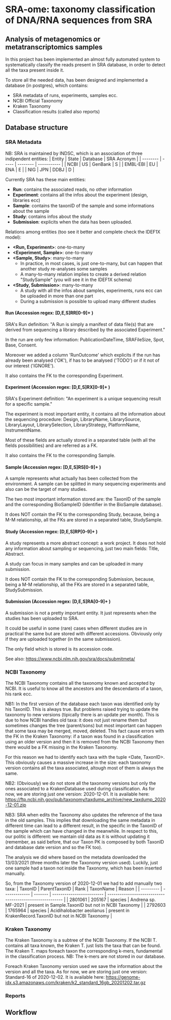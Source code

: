 # SRA-ome: taxonomy classification of DNA/RNA sequences from SRA
## Analysis of metagenomics or metatranscriptomics samples

In this project has been implemented an almost fully automated system to systematically classify the reads present in SRA database, in order to detect all the taxa present inside it.

To store all the needed data, has been designed and implemented a database (in postgres), which contains: 
 * SRA metadata of runs, experiments, samples ecc. 
 * NCBI Official Taxonomy
 * Kraken Taxonomy
 * Classification results (called also reports)

## Database structure

### SRA Metadata

NB: SRA is maintained by INDSC, which is an association of three indipendent entities:
| Entity   | State | Database | SRA Acronym |
| -------- | ----- | -------- | ----------- |
| NCBI     | US    | GenBank  | S           |
| EMBL-EBI | EU    | ENA      | E           |
| NIG      | JPN   | DDBJ     | D           |

Currently SRA has these main entities:
 * **Run**: contains the associated reads, no other information
 * **Experiment**: contains all the infos about the experiment (design, libraries ecc)
 * **Sample**: contains the taxonID of the sample and some informations about the sample
 * **Study**: contains infos about the study
 * **Submission**: explicits when the data has been uploaded.

Relations among entities (too see it better and complete check the IDEF1X model):
 * **<Run, Experiment>**: one-to-many
 * **<Experiment, Sample>**: one-to-many
 * **<Sample, Study>**: many-to-many 
    * In practice, in most cases, is just one-to-many, but can happen that another study re-analyses some samples
    * A many-to-many relation implies to create a derived relation "StudySample" (you will see it in the IDEF1X schema)
 * **<Study, Submission>**: many-to-many
    * A study with all the infos about samples, experiments, runs ecc can be uploaded in more than one part
    * During a submission is possible to upload many different studies

#### Run (Accession regex: [D,E,S]RR[0-9]+ )
SRA's Run definition:
"A Run is simply a manifest of data file(s) that are derived from sequencing a library described by the associated Experiment."

In the run are only few information: PublicationDateTime, SRAFileSize, Spot, Base, Consent.

Moreover we added a column 'RunOutcome' which explicits if the run has already been analysed ('OK'), if has to be analysed ('TODO') or if it not of our interest ('IGNORE').

It also contains the FK to the corresponding Experiment.

#### Experiment (Accession regex: [D,E,S]RX[0-9]+ )
SRA's Experiment definition:
"An experiment is a unique sequencing result for a specific sample."

The experiment is most important entity, it contains all the information about the sequencing procedure:
Design, LibraryName, LibrarySource, LibraryLayout, LibrarySelection, LibraryStrategy, PlatformName, InstrumentName.

Most of these fields are actually stored in a separated table (with all the fields possibilities) and are referred as a FK.

It also contains the FK to the corresponding Sample.

#### Sample (Accession regex: [D,E,S]RS[0-9]+ )
A sample represents what actually has been collected from the environment.
A sample can be splitted in many sequencing experiments and also can be the target of many studies.

The two most important information stored are: the TaxonID of the sample and the corresponding BioSampleID (identifier in the BioSample database).

It does NOT contain the FK to the corresponding Study, because, being a M-M relationship, all the FKs are stored in a separated table, StudySample.

#### Study (Accession regex: [D,E,S]RP[0-9]+ )
A study represents a more abstract concept: a work project.
It does not hold any information about sampling or sequencing, just two main fields: Title, Abstract.

A study can focus in many samples and can be uploaded in many submission.

It does NOT contain the FK to the corresponding Submission, because, being a M-M relationship, all the FKs are stored in a separated table, StudySubmission.

#### Submission (Accession regex: [D,E,S]RA[0-9]+ )
A submission is not a pretty important entity.
It just represents when the studies has been uploaded to SRA.

It could be useful in some (rare) cases when different studies are in practical the same but are stored with different accessions.
Obviously only if they are uploaded together (in the same submission).

The only field which is stored is its accession code.

See also: https://www.ncbi.nlm.nih.gov/sra/docs/submitmeta/

### NCBI Taxonomy
The NCBI Taxonomy contains all the taxonomy known and accepted by NCBI.
It is useful to know all the ancestors and the descendants of a taxon, his rank ecc.

NB1: In the first version of the database each taxon was identified only by his TaxonID.
This is always true.
But problems raised trying to update the taxonomy to new versions (tipically there is an update per month).
This is due to how NCBI handles old taxa: it does not just rename them but sometimes changes the tree (parent/sons) but most important can happen that some taxa may be merged, moved, deleted.
This fact cause errors with the FK in the Kraken Taxonomy: if a taxon was found in a classification using an older version and then it is removed from the NCBI Taxonomy then there would be a FK missing in the Kraken Taxonomy.

For this reason we had to identify each taxa with the tuple <Date, TaxonID>.
This obviously causes a massive increase in the size: each taxonomy version contains all the taxa associated, altough most of them is always the same.

NB2: (Obviously) we do not store all the taxonomy versions but only the ones associated to a KrakenDatabase used during classification.
As for now, we are storing just one version: 2020-12-01.
It is available here: https://ftp.ncbi.nih.gov/pub/taxonomy/taxdump_archive/new_taxdump_2020-12-01.zip

NB3: SRA when edits the Taxonomy also updates the reference of the taxa in the old samples.
This implies that downloading the same metadata in different time can lead to a different result, in the specific in the TaxonID of the sample which can have changed in the meanwhile.
In respect to this, our politic is different: we mantain old data as it is without updating it (remember, as said before, that our Taxon PK is composed by both TaxonID and database date version and so the FK too).

The analysis we did where based on the metadata downloaded the 13/03/2021 (three months later the Taxonomy version used).
Luckily, just one sample had a taxon not inside the Taxonomy, which has been inserted manually.

So, from the Taxonomy version of 2020-12-01 we had to add manually two taxa:
| TaxonID   | ParentTaxonID | Rank    | TaxonName                 | Reason                                                   |
| --------- | ------------- | ------- | ------------------------- | -------------------------------------------------------- |
| 2801061   | 205167        | species | Andrena sp. MF-2021       | present in Sample.TaxonID but not in NCBI Taxonomy       |
| 2792603   | 1765964       | species | Acidihalobacter aeolianus | present in KrakenRecord.TaxonID but not in NCBI Taxonomy |

### Kraken Taxonomy
The Kraken Taxonomy is a subtree of the NCBI Taxonomy.
If the NCBI T. contains all taxa known, the Kraken T. just lists the taxa that can be found.
The Kraken T. maps foreach taxon the corresponding k-mers, fundamental in the classification process.
NB: The k-mers are not stored in our database.

Foreach Kraken Taxonomy version used we save the information about the version and all the taxa.
As for now, we are storing just one version: Standard-16 of 2020-12-02.
It is available here: https://genome-idx.s3.amazonaws.com/kraken/k2_standard_16gb_20201202.tar.gz

### Reports


## Workflow
